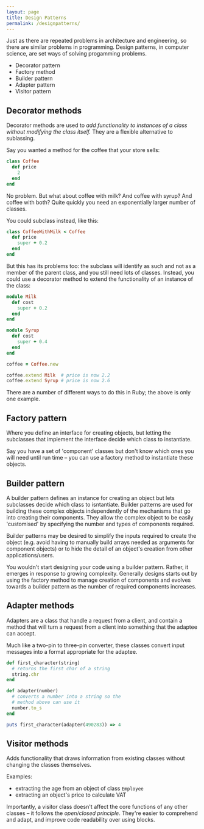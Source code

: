```yaml
---
layout: page
title: Design Patterns
permalink: /designpatterns/
---
```


Just as there are repeated problems in architecture and engineering, so there are similar problems in programming. Design patterns, in computer science, are set ways of solving progamming problems.

* Decorator pattern
* Factory method
* Builder pattern
* Adapter pattern
* Visitor pattern

## Decorator methods

Decorator methods are used to *add functionality to instances of a class without modifying the class itself.* They are a flexible alternative to sublassing.

Say you wanted a method for the coffee that your store sells:

```ruby
class Coffee
  def price
    2
  end
end
```

No problem. But what about coffee with milk? And coffee with syrup? And coffee with both? Quite quickly you need an exponentially larger number of classes.

You could subclass instead, like this:

```ruby
class CoffeeWithMilk < Coffee
  def price
    super + 0.2
  end
end
```

But this has its problems too: the subclass will identify as such and not as a member of the parent class, and you still need lots of classes. Instead, you could use a decorator method to extend the functionality of an instance of the class:

```ruby
module Milk
  def cost
    super + 0.2
  end
end

module Syrup
  def cost
    super + 0.4
  end
end

coffee = Coffee.new

coffee.extend Milk  # price is now 2.2
coffee.extend Syrup # price is now 2.6
```

There are a number of different ways to do this in Ruby; the above is only one example.

## Factory pattern

Where you define an interface for creating objects, but letting the subclasses that implement the interface decide which class to instantiate.

Say you have a set of 'component' classes but don't know which ones you will need until run time – you can use a factory method to instantiate these objects.

## Builder pattern

A builder pattern defines an instance for creating an object but lets subclasses decide which class to isntantiate. Builder patterns are used for building these complex objects independently of the mechanisms that go into creating their components. They allow the complex object to be easily 'customised' by specifying the number and types of components required.

Builder patterns may be desired to simplify the inputs required to create the object (e.g. avoid having to manually build arrays needed as arguments for component objects) or to hide the detail of an object's creation from other applications/users. 

You wouldn't start designing your code using a builder pattern. Rather, it emerges in response to growing complexity. Generally designs starts out by using the factory method to manage creation of components and evolves towards a builder pattern as the number of required components increases.

## Adapter methods

Adapters are a class that handle a request from a client, and contain a method that will turn a request from a client into something that the adaptee can accept.

Much like a two-pin to three-pin converter, these classes convert input messages into a format appropriate for the adaptee.

```ruby
def first_character(string)
  # returns the first char of a string
  string.chr
end

def adapter(number)
  # converts a number into a string so the
  # method above can use it
  number.to_s
end

puts first_character(adapter(490283)) => 4
```

## Visitor methods

Adds functionality that draws information from existing classes without changing the classes themselves.

Examples:

* extracting the age from an object of class `Employee`
* extracting an object's price to calculate VAT

Importantly, a visitor class doesn't affect the core functions of any other classes – it follows the *open/closed principle*. They're easier to comprehend and adapt, and improve code readability over using blocks.